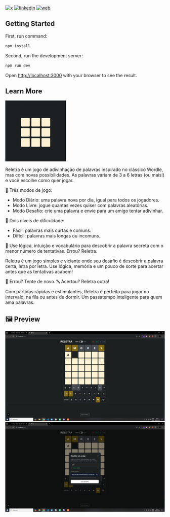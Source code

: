 [![x](https://img.shields.io/badge/X-000000?style=for-the-badge&logo=X&logoColor=white)](https://twitter.com/t_h_e_u)
[![linkedin](https://img.shields.io/badge/Linkedin-0A66C2?style=for-the-badge&logo=linkedin&logoColor=white)](https://www.linkedin.com/in/matheusgbatista/)
[![web](https://img.shields.io/badge/web-000000?style=for-the-badge&logo=web&logoColor=white)](https://t-heu.github.io)

## Getting Started

First, run command:

```bash
npm install
```

Second, run the development server:

```bash
npm run dev
```

Open [http://localhost:3000](http://localhost:3000) with your browser to see the result.

## Learn More

![Logo](docs/logo.png "logo")

Reletra é um jogo de adivinhação de palavras inspirado no clássico Wordle, mas com novas possibilidades.
As palavras variam de 3 a 6 letras (ou mais!) e você escolhe como quer jogar.

🧩 Três modos de jogo:

- Modo Diário: uma palavra nova por dia, igual para todos os jogadores.
- Modo Livre: jogue quantas vezes quiser com palavras aleatórias.
- Modo Desafio: crie uma palavra e envie para um amigo tentar adivinhar.

🎯 Dois níveis de dificuldade:

- Fácil: palavras mais curtas e comuns.
- Difícil: palavras mais longas ou incomuns.

🔡 Use lógica, intuição e vocabulário para descobrir a palavra secreta com o menor número de tentativas.
Errou? Reletra.

Reletra é um jogo simples e viciante onde seu desafio é descobrir a palavra certa, letra por letra.
Use lógica, memória e um pouco de sorte para acertar antes que as tentativas acabem!

🔡 Errou? Tente de novo.
🔤 Acertou? Reletra outra!

Com partidas rápidas e estimulantes, Reletra é perfeito para jogar no intervalo, na fila ou antes de dormir.
Um passatempo inteligente para quem ama palavras.

## 🖼️ Preview
![Screen 1](docs/preview.png "Screen 1")
![Screen 2](docs/image.png "Screen 2")